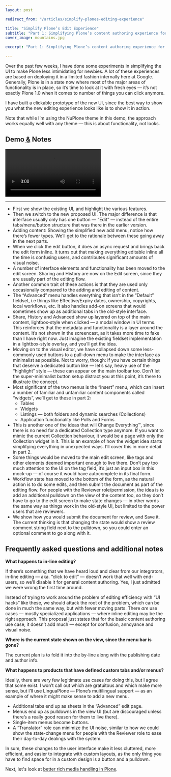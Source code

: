 ```yaml
---
layout: post

redirect_from: "/articles/simplify-plones-editing-experience"

title: "Simplify Plone’s Edit Experience"
subtitle: "Part 1: Simplifying Plone’s content authoring experience for end-users"
cover_image: mountains.jpg

excerpt: "Part 1: Simplifying Plone’s content authoring experience for end-users"

---
```


<span>Over the past</span> few weeks, I have done some experiments in simplifying the UI to make Plone less intimidating for newbies. A lot of these experiences are based on deploying it in a limited fashion internally here at Google. Generally, Plone is in a state now where most of the major areas of functionality is in place, so it’s time to look at it with fresh eyes — it’s not exactly Plone 1.0 when it comes to number of things you can click anymore.

I have built a clickable prototype of the new UI, since the best way to show you what the new editing experience looks like is to show it in action.

Note that while I’m using the NuPlone theme in this demo, the approach works equally well with any theme — this is about functionality, not looks.

## Demo <abbr title="and">&amp;</abbr> Notes

<video src="/media/simplify-edit-ui.mov" title="Movie showing the new approach" autoplay loop></video>

***

* First we show the existing UI, and highlight the various features.
* Then we switch to the new proposed UI. The major difference is that interface usually only has one button — “Edit” — instead of the entire tabs/menu/button structure that was there in the earlier version.
* Adding content: Showing the simplified new add menu, notice how there’s fewer types. We’ll get to the rationale between these going away in the next parts.
* When we click the edit button, it does an async request and brings back the edit form inline. It turns out that making everything editable inline all the time is confusing users, and contributes significant amounts of visual noise.
* A number of interface elements and functionality has been moved to the edit screen. Sharing and History are now on the Edit screen, since they are usually part of the editing flow.
* Another common trait of these actions is that they are used only occasionally compared to the adding and editing of content.
* The “Advanced” menu handles everything that isn’t in the “Default” fieldset, i.e things like Effective/Expiry dates, ownership, copyrights, local workflows, etc. It also handles add-on screens that would sometimes show up as additional tabs in the old-style interface.
* Share, History and Advanced show up layered on top of the main content, lightbox-style when clicked — a modal window in UI terms. This reinforces that the metadata and functionality is a layer around the content. It’s not shown in the screencast, as it takes more time to fake than I have right now. Just imagine the existing fieldset implementation in a lightbox-style overlay, and you’ll get the idea.
* Moving on to the visual editor, we have collapsed down some less-commonly used buttons to a pull-down menu to make the interface as minimalist as possible. Not to worry, though: if you have certain things that deserve a dedicated button like — let’s say, heavy use of the “highlight” style — these can appear on the main toolbar too. Don’t let the super-minimalist button setup distract you at this point, it’s there to illustrate the concept.
* Most significant of the two menus is the “Insert” menu, which can insert a number of familiar and unfamiliar content components called “widgets”, we’ll get to these in part 2:
  *   Tables
  *   Widgets
  *   Listings — both folders and dynamic searches (Collections)
  *   Application functionality like Polls and Forms
* This is another one of the ideas that will Change Everything™, since there is no need for a dedicated Collection type anymore. If you want to mimic the current Collection behaviour, it would be a page with only the Collection widget in it. This is an example of how the widget idea starts simplifying everything in unexpected ways. I’ll cover this in more detail in part 2.
* Some things would be moved to the main edit screen, like tags and other elements deemed important enough to live there. Don’t pay too much attention to the UI on the tag field, it’s just an input box in this mock-up — of course it would have autocomplete in its final form.
* Workflow state has moved to the bottom of the form, as the natural action is to do some edits, and then submit the document as part of the editing flow. For people with the Reviewer role/permission, the idea is to add an additional pulldown on the view of the content too, so they don’t have to go to the edit screen to make state changes — in other words the same way as things work in the old-style UI, but limited to the power users that are reviewers.
* We show how you would submit the document for review, and Save it. The current thinking is that changing the state would show a review comment string field next to the pulldown, so you could enter an optional comment to go along with it.

## Frequently asked questions and additional notes

**What happens to in-line editing?**

If there’s something that we have heard loud and clear from our integrators, in-line editing — aka. “click to edit” — doesn’t work that well with end-users, so we’ll disable it for general content authoring. Yes, I just admitted we were wrong the first time around.

Instead of trying to work around the problem of editing efficiency with “UI hacks” like these, we should attack the root of the problem, which can be done in much the same way, but with fewer moving parts. There *are* use cases — mostly specialized applications — where inline editing may be the right approach. This proposal just states that for the basic content authoring use case, it doesn’t add much — except for confusion, annoyance and visual noise.

**Where is the current state shown on the view, since the menu bar is gone?**

The current plan is to fold it into the by-line along with the publishing date and author info.

**What happens to products that have defined custom tabs and/or menus?**

Ideally, there are very few legitimate use cases for doing this, but I agree that some exist. I won’t call out which are gratuitous and which make more sense, but I’ll use LinguaPlone — Plone’s multilingual support — as an example of where it might make sense to add a new menu.

*   Additional tabs end up as sheets in the “Advanced” edit page.
*   Menus end up as pulldowns in the view UI (but are discouraged unless there’s a really good reason for them to live there).
*   Single-item menus become buttons.
*   A “Translator” role can minimize the UI noise, similar to how we could show the state-change menu for people with the Reviewer role to ease their day-to-day dealings with the system.

In sum, these changes to the user interface make it less cluttered, more efficient, and easier to integrate with custom layouts, as the only thing you have to find space for in a custom design is a button and a pulldown.

Next, let's look at [better rich media handling in Plone].

[the introduction]: /simplifying-plone
[better rich media handling in Plone]: /plone-rich-media